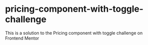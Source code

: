 # pricing-component-with-toggle-challenge
This is a solution to the Pricing component with toggle challenge on Frontend Mentor
